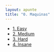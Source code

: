 ```yaml
---
layout: apunte
title: "0. Maquinas"
---
```


- [1. Easy](/apuntes/thm/maquinas/1-easy/1-easy/)
- [2. Medium](/apuntes/thm/maquinas/2-medium/2-medium/)
- [3. Hard](/apuntes/thm/maquinas/3-hard/3-hard/)
- [4. Insane](/apuntes/thm/maquinas/4-insane/4-insane/)